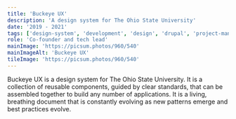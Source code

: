 ```yaml
---
title: 'Buckeye UX'
description: 'A design system for The Ohio State University'
date: '2019 - 2021'
tags: ['design-system', 'development', 'design', 'drupal', 'project-management']
role: 'Co-founder and tech lead'
mainImage: 'https://picsum.photos/960/540'
mainImageAlt: 'Buckeye UX'
tileImage: 'https://picsum.photos/960/540'
---
```


Buckeye UX is a design system for The Ohio State University. It is a collection of reusable components, guided by clear standards, that can be assembled together to build any number of applications. It is a living, breathing document that is constantly evolving as new patterns emerge and best practices evolve.
